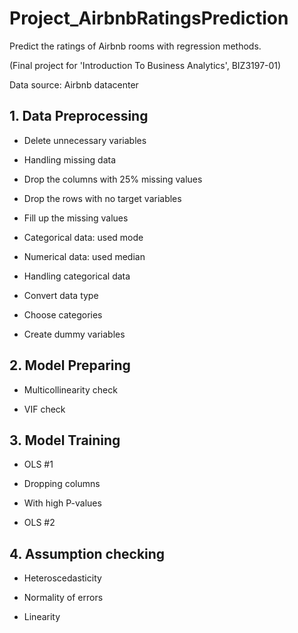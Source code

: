 # Project_AirbnbRatingsPrediction
Predict the ratings of Airbnb rooms with regression methods.

(Final project for 'Introduction To Business Analytics', BIZ3197-01)

Data source: Airbnb datacenter 

## 1. Data Preprocessing

- Delete unnecessary variables

- Handling missing data
 - Drop the columns with 25% missing values
 - Drop the rows with no target variables
 - Fill up the missing values
  - Categorical data: used mode
  - Numerical data: used median
  
- Handling categorical data
 - Convert data type
 - Choose categories
 - Create dummy variables
 
## 2. Model Preparing

- Multicollinearity check

- VIF check

## 3. Model Training

- OLS #1

- Dropping columns
 - With high P-values

- OLS #2


## 4. Assumption checking

- Heteroscedasticity
 
- Normality of errors
 
- Linearity
  
